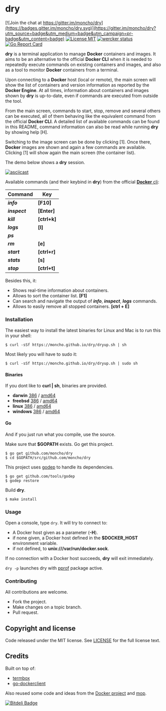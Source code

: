 # dry

[![Join the chat at https://gitter.im/moncho/dry](https://badges.gitter.im/moncho/dry.svg)](https://gitter.im/moncho/dry?utm_source=badge&utm_medium=badge&utm_campaign=pr-badge&utm_content=badge)
[![License MIT](https://img.shields.io/badge/license-MIT-lightgrey.svg?style=flat)](https://github.com/moncho/dry#license-mit)
[![wercker status](https://app.wercker.com/status/66c3ab71a46c0c8841f34a526fc23189/s/master "wercker status")](https://app.wercker.com/project/bykey/66c3ab71a46c0c8841f34a526fc23189)
[![Go Report Card](http://goreportcard.com/badge/moncho/dry)](http://goreportcard.com/report/moncho/dry)


**dry** is a terminal application to manage **Docker** containers and images. It aims to be an alternative to the official **Docker CLI** when it is needed to repeatedly execute commands on existing containers and images, and also as a tool to monitor **Docker** containers from a terminal.

Upon connecting to a **Docker** host (local or remote), the main screen will show the list of containers and version information as reported by the **Docker Engine**. At all times, information about containers and images shown by **dry** is up-to-date, even if commands are executed from outside the tool.

From the main screen, commands to start, stop, remove and several others can be executed, all of them behaving like the equivalent command from the official **Docker CLI**. A detailed list of available commands can be found in this README, command information can also be read while running **dry** by showing help [H].

Switching to the image screen can be done by clicking [1]. Once there, **Docker** images are shown and again a few commands are available. Clicking [1] will show again the main screen (the container list).

The demo below shows a **dry** session.

[![asciicast](https://asciinema.org/a/35825.png)](https://asciinema.org/a/35825?autoplay=1)

Available commands (and their keybind in **dry**) from the official [**Docker** cli](https://docs.docker.com/engine/reference/commandline/cli/):

|Command | Key|
|---|---|
|***info***     | **[F10]**|
|***inspect***  | **[Enter]**|
|***kill***     | **[ctrl+k]**|
|***logs***     | **[l]**|
|***ps***       ||
|***rm***       | **[e]**|
|***start***    | **[ctrl+r]**|
|***stats***    | **[s]**|
|***stop***     | **[ctrl+t]**|

Besides this, it:

* Shows real-time information about containers.
* Allows to sort the container list. **[F1]**
* Can search and navigate the output of ***info***, ***inspect***, ***logs*** commands.  
* Allows to easily remove all stopped containers. **[ctrl + E]**

### Installation

The easiest way to install the latest binaries for Linux and Mac is to run this in your shell:

```
$ curl -sSf https://moncho.github.io/dry/dryup.sh | sh
```

Most likely you will have to sudo it:

```
$ curl -sSf https://moncho.github.io/dry/dryup.sh | sudo sh
```

#### Binaries

If you dont like to **curl | sh**, binaries are provided.

- **darwin** [386](https://github.com/moncho/dry/releases/download/v0.4-beta.6/dry-darwin-386) / [amd64](https://github.com/moncho/dry/releases/download/v0.4-beta.6/dry-darwin-amd64)
- **freebsd** [386](https://github.com/moncho/dry/releases/download/v0.4-beta.6/dry-freebsd-386) / [amd64](https://github.com/moncho/dry/releases/download/v0.4-beta.6/dry-freebsd-amd64)
- **linux** [386](https://github.com/moncho/dry/releases/download/v0.4-beta.6/dry-linux-386) / [amd64](https://github.com/moncho/dry/releases/download/v0.4-beta.6/dry-linux-amd64)
- **windows** [386](https://github.com/moncho/dry/releases/download/v0.4-beta.6/dry-windows-386) / [amd64](https://github.com/moncho/dry/releases/download/v0.4-beta.6/dry-windows-amd64)

#### Go

And if you just run what you compile, use the source.

Make sure that **$GOPATH** exists. Go get this project.
```
$ go get github.com/moncho/dry
$ cd $GOPATH/src/github.com/moncho/dry
```
This project uses [godep](https://github.com/tools/godep) to handle its dependencies.
```
$ go get github.com/tools/godep
$ godep restore
```
Build **dry**.
```
$ make install
```

### Usage

Open a console, type ```dry```. It will try to connect to:
* A Docker host given as a parameter (**-H**).
* if none given, a Docker host defined in the **$DOCKER_HOST** environment variable.
* if not defined, to **unix:///var/run/docker.sock**.

If no connection with a Docker host succeeds, **dry** will exit immediately.

```dry -p``` launches dry with [pprof](https://golang.org/pkg/net/http/pprof/) package active.

### Contributing
All contributions are welcome.

* Fork the project.
* Make changes on a topic branch.
* Pull request.

## Copyright and license

Code released under the MIT license. See
[LICENSE](https://github.com/moncho/dry/blob/master/LICENSE) for the full license text.

## Credits

Built on top of:
* [termbox](https://github.com/nsf/termbox-go)
* [go-dockerclient](https://github.com/fsouza/go-dockerclient)

Also reused some code and ideas from the [Docker project](https://github.com/docker/docker) and [mop](https://github.com/michaeldv/mop).


[![Bitdeli Badge](https://d2weczhvl823v0.cloudfront.net/moncho/dry/trend.png)](https://bitdeli.com/free "Bitdeli Badge")
